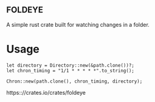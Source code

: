 ## FOLDEYE
A simple rust crate built for watching changes in a folder.

# Usage
```
let directory = Directory::new(&path.clone())?;
let chron_timing = "1/1 * * * * *".to_string();

Chron::new(path.clone(), chron_timing, directory);
```

https:://crates.io/crates/foldeye
